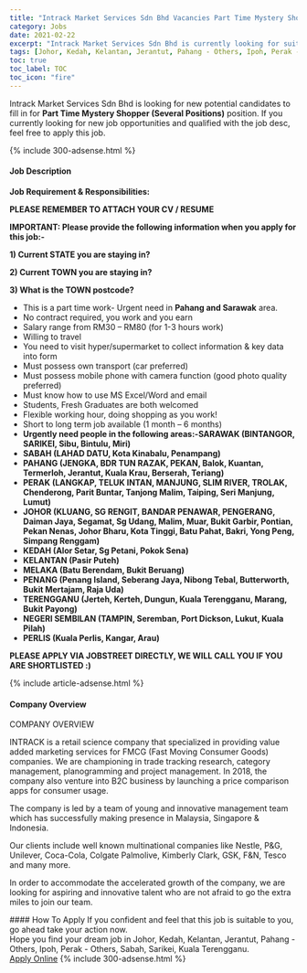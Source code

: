```yaml
---
title: "Intrack Market Services Sdn Bhd Vacancies Part Time Mystery Shopper (Several Positions)" 
category: Jobs 
date: 2021-02-22 
excerpt: "Intrack Market Services Sdn Bhd is currently looking for suitable person to fill in the Part Time Mystery Shopper (Several Positions) which based in Johor, Kedah, Kelantan, Jerantut, Pahang - Others, Ipoh, Perak - Others, Sabah, Sarikei, Kuala Terengganu" 
tags: [Johor, Kedah, Kelantan, Jerantut, Pahang - Others, Ipoh, Perak - Others, Sabah, Sarikei, Kuala Terengganu] 
toc: true 
toc_label: TOC 
toc_icon: "fire" 
--- 
```


<p>Intrack Market Services Sdn Bhd is looking for new potential candidates to fill in for <b>Part Time Mystery Shopper (Several Positions)</b> position. If you currently looking for new job opportunities and qualified with the job desc, feel free to apply this job.
</p>{% include 300-adsense.html %} 
<div><div><h4>Job Description</h4></div><div><div><span><div><p><strong>Job Requirement &amp; Responsibilities:</strong></p><p><strong>PLEASE REMEMBER TO ATTACH YOUR CV / RESUME</strong></p><p><strong>IMPORTANT: Please provide the following information when you apply for this job:-</strong></p><p><strong>1) Current STATE you are staying in?</strong></p><p><strong>2) Current TOWN you are staying in?</strong></p><p><strong>3) What is the TOWN postcode?</strong></p><ul><li>This is a part time work- Urgent need in <strong>Pahang and Sarawak</strong> area.</li><li>No contract required, you work and you earn</li><li>Salary range from RM30 &#8211; RM80 (for 1-3 hours work)</li><li>Willing to travel</li><li>You need to visit hyper/supermarket to collect information &amp; key data into form</li><li>Must possess own transport (car preferred)</li><li>Must possess mobile phone with camera function (good photo quality preferred)</li><li>Must know how to use MS Excel/Word and email</li><li>Students, Fresh Graduates are both welcomed</li><li>Flexible working hour, doing shopping as you work!</li><li>Short to long term job available (1 month &#8211; 6 months)</li><li><strong>Urgently need people in the following areas:-SARAWAK (BINTANGOR, SARIKEI, Sibu, Bintulu, Miri)</strong></li><li><strong>SABAH (LAHAD DATU, Kota Kinabalu, Penampang)</strong></li><li><strong>PAHANG (JENGKA, BDR TUN RAZAK, PEKAN, Balok, Kuantan, Termerloh, Jerantut, Kuala Krau, Berserah, Teriang)</strong></li><li><strong>PERAK (LANGKAP, TELUK INTAN, MANJUNG, SLIM RIVER, TROLAK, Chenderong, Parit Buntar, Tanjong Malim, Taiping, Seri Manjung, Lumut)</strong></li><li><strong>JOHOR (KLUANG, SG RENGIT, BANDAR PENAWAR, PENGERANG, Daiman Jaya, Segamat, Sg Udang, Malim, Muar, Bukit Garbir, Pontian, Pekan Nenas, Johor Bharu, Kota Tinggi, Batu Pahat, Bakri, Yong Peng, Simpang Renggam)&#160;</strong></li><li><strong>KEDAH (Alor Setar, Sg Petani, Pokok Sena)</strong></li><li><strong>KELANTAN (Pasir Puteh)</strong></li><li><strong>MELAKA (Batu Berendam, Bukit Beruang)</strong></li><li><strong>PENANG (Penang Island, Seberang Jaya, Nibong Tebal, Butterworth, Bukit Mertajam, Raja Uda)</strong></li><li><strong>TERENGGANU (Jerteh, Kerteh, Dungun, Kuala Terengganu, Marang, Bukit Payong)</strong></li><li><strong>NEGERI SEMBILAN (TAMPIN, Seremban, Port Dickson, Lukut, Kuala Pilah)</strong></li><li><strong>PERLIS (Kuala Perlis, Kangar, Arau)</strong></li></ul><p><strong>PLEASE APPLY VIA JOBSTREET DIRECTLY, WE WILL CALL YOU IF YOU ARE SHORTLISTED :)</strong></p></div></span></div></div></div> 
{% include article-adsense.html %} 
<div><div><h4>Company Overview</h4></div><div><div><span><div><p>COMPANY OVERVIEW</p><p>INTRACK is a retail science company that specialized in providing value added marketing services for FMCG (Fast Moving Consumer Goods) companies. We are championing in trade tracking research, category management, planogramming and project management. In 2018, the company also venture into B2C business by launching a price comparison apps for consumer usage.</p><p>The company is led by a team of young and innovative management team which has successfully making presence in Malaysia, Singapore &amp; Indonesia.</p><p>Our clients include well known multinational companies like Nestle, P&amp;G, Unilever, Coca-Cola, Colgate Palmolive, Kimberly Clark, GSK, F&amp;N,&#160;Tesco and many more.</p><p>In order to accommodate the accelerated growth of the company, we are looking for aspiring and innovative talent who are not afraid to go the extra miles to join our team.</p></div></span></div></div></div> 
#### How To Apply 
If you confident and feel that this job is suitable to you, go ahead take your action now. <br/> 
Hope you find your dream job in Johor, Kedah, Kelantan, Jerantut, Pahang - Others, Ipoh, Perak - Others, Sabah, Sarikei, Kuala Terengganu. <br/> 
<a href="https://www.jobstreet.com.my/en/job/part-time-mystery-shopper-several-positions-4487373?jobId=jobstreet-my-job-4487373&" class="btn btn--info" target="_blank" rel="nofollow noopenner">Apply Online</a> 
{% include 300-adsense.html %} 